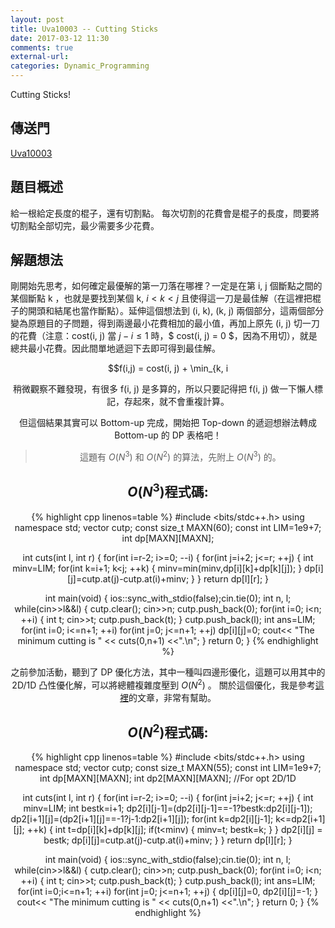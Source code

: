 ```yaml
---
layout: post
title: Uva10003 -- Cutting Sticks
date: 2017-03-12 11:30
comments: true
external-url:
categories: Dynamic_Programming
---
```


Cutting Sticks!

## 傳送門
[Uva10003](https://uva.onlinejudge.org/index.php?option=com_onlinejudge&Itemid=8&page=show_problem&problem=944)

## 題目概述
給一根給定長度的棍子，還有切割點。
每次切割的花費會是棍子的長度，問要將切割點全部切完，最少需要多少花費。

## 解題想法
剛開始先思考，如何確定最優解的第一刀落在哪裡？一定是在第 i, j 個斷點之間的某個斷點 k ，也就是要找到某個 k, $i < k < j$ 且使得這一刀是最佳解（在這裡把棍子的開頭和結尾也當作斷點）。延伸這個想法到 (i, k), (k, j) 兩個部分，這兩個部分變為原題目的子問題，得到兩邊最小花費相加的最小值，再加上原先 (i, j) 切一刀的花費（注意：cost(i, j) 當 $j-i \leq 1$ 時，$ cost(i, j) = 0 $，因為不用切），就是總共最小花費。因此間單地遞迴下去即可得到最佳解。
<center>
$$f(i,j) = cost(i, j) + \min_{k, i<k<j}\left( f(i,k)+f(k,j) \right) $$
</center>

稍微觀察不難發現，有很多 f(i, j) 是多算的，所以只要記得把 f(i, j) 做一下懶人標記，存起來，就不會重複計算。

但這個結果其實可以 Bottom-up 完成，開始把 Top-down 的遞迴想辦法轉成 Bottom-up 的 DP 表格吧！

> 這題有 $O(N^3)$ 和 $O(N^2)$ 的算法，先附上 $O(N^3)$ 的。

## $O(N^3)$程式碼:

{% highlight cpp linenos=table %}
#include <bits/stdc++.h>
using namespace std;
vector<int> cutp;
const size_t MAXN(60);
const int LIM=1e9+7;
int dp[MAXN][MAXN];

int cuts(int l, int r) {
    for(int i=r-2; i>=0; --i) {
        for(int j=i+2; j<=r; ++j) {
            int minv=LIM;
            for(int k=i+1; k<j; ++k) {
                minv=min(minv,dp[i][k]+dp[k][j]);
            }
            dp[i][j]=cutp.at(j)-cutp.at(i)+minv;
        }
    }
    return dp[l][r];
}

int main(void) {
    ios::sync_with_stdio(false);cin.tie(0);
    int n, l;
    while(cin>>l&&l) {
        cutp.clear();
        cin>>n;
        cutp.push_back(0);
        for(int i=0; i<n; ++i) {
            int t; cin>>t;
            cutp.push_back(t);
        }
        cutp.push_back(l);
        int ans=LIM;
        for(int i=0; i<=n+1; ++i) for(int j=0; j<=n+1; ++j) dp[i][j]=0;
        cout<< "The minimum cutting is " << cuts(0,n+1) <<".\n";
    }
    return 0;
}
{% endhighlight %}

之前參加活動，聽到了 DP 優化方法，其中一種叫四邊形優化，這題可以用其中的 2D/1D 凸性優化解，可以將總體複雜度壓到 $O(N^2)$ 。
關於這個優化，我是參考[這裡](http://chino.taipei/code-2016-0402Algorithm-DP優化之四邊形不等式優化/)的文章，非常有幫助。

## $O(N^2)$程式碼:

{% highlight cpp linenos=table %}
#include <bits/stdc++.h>
using namespace std;
vector<int> cutp;
const size_t MAXN(55);
const int LIM=1e9+7;
int dp[MAXN][MAXN];
int dp2[MAXN][MAXN]; //For opt 2D/1D

int cuts(int l, int r) {
    for(int i=r-2; i>=0; --i) {
        for(int j=i+2; j<=r; ++j) {
            int minv=LIM;
            int bestk=i+1;
            dp2[i][j-1]=(dp2[i][j-1]==-1?bestk:dp2[i][j-1]);
            dp2[i+1][j]=(dp2[i+1][j]==-1?j-1:dp2[i+1][j]);
            for(int k=dp2[i][j-1]; k<=dp2[i+1][j]; ++k) {
                int t=dp[i][k]+dp[k][j];
                if(t<minv) {
                    minv=t;
                    bestk=k;
                }
            }
            dp2[i][j] = bestk;
            dp[i][j]=cutp.at(j)-cutp.at(i)+minv;
        }
    }
    return dp[l][r];
}

int main(void) {
    ios::sync_with_stdio(false);cin.tie(0);
    int n, l;
    while(cin>>l&&l) {
        cutp.clear();
        cin>>n;
        cutp.push_back(0);
        for(int i=0; i<n; ++i) {
            int t; cin>>t;
            cutp.push_back(t);
        }
        cutp.push_back(l);
        int ans=LIM;
        for(int i=0;i<=n+1; ++i) for(int j=0; j<=n+1; ++j) {
            dp[i][j]=0, dp2[i][j]=-1;
        }
        cout<< "The minimum cutting is " << cuts(0,n+1) <<".\n";
    }
    return 0;
}
{% endhighlight %}
